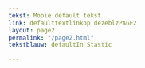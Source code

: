 ```yaml
---
tekst: Mooie default tekst
link: defaulttextlinkop dezeblzPAGE2
layout: page2
permalink: "/page2.html"
tekstblauw: defaultIn Stastic

---
```

